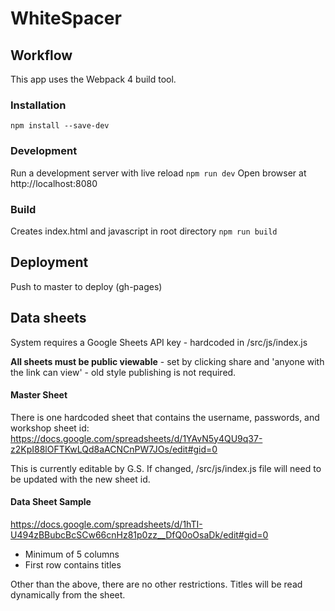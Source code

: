 # WhiteSpacer

## Workflow
This app uses the Webpack 4 build tool.

### Installation
`npm install --save-dev`

### Development
Run a development server with live reload
`npm run dev`
Open browser at http://localhost:8080

### Build
Creates index.html and javascript in root directory
`npm run build`

## Deployment
Push to master to deploy (gh-pages)

## Data sheets
System requires a Google Sheets API key - hardcoded in /src/js/index.js

**All sheets must be public viewable** - set by clicking share and 'anyone with the link can view' - old style publishing is not required.

#### Master Sheet
There is one hardcoded sheet that contains the username, passwords, and workshop sheet id:
https://docs.google.com/spreadsheets/d/1YAvN5y4QU9q37-z2KpI88lOFTKwLQd8aACNCnPW7JOs/edit#gid=0

This is currently editable by G.S. If changed, /src/js/index.js file will need to be updated with the new sheet id.

#### Data Sheet Sample
https://docs.google.com/spreadsheets/d/1hTI-U494zBBubcBcSCw66cnHz81p0zz__DfQ0oOsaDk/edit#gid=0

* Minimum of 5 columns
* First row contains titles

Other than the above, there are no other restrictions. Titles will be read dynamically from the sheet.
